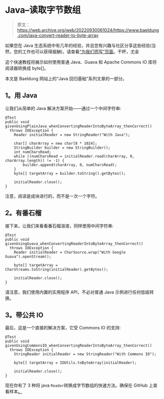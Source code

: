 # Java–读取字节数组

> 原文：<https://web.archive.org/web/20220930061024/https://www.baeldung.com/java-convert-reader-to-byte-array>

如果您在 Java 生态系统中有几年的经验，并且您有兴趣与社区分享这些经验(当然，您的工作也可以获得报酬)，请查看[“为我们而写”页面](/web/20210613230852/https://www.baeldung.com/contribution-guidelines)。干杯，尤金

这个快速教程将展示如何使用普通 Java、Guava 和 Apache Commons IO 库将阅读器转换成 byte[]。

本文是 Baeldung 网站上的“Java 回归基础”系列文章的一部分。

## 1。用 Java

让我们从简单的 Java 解决方案开始——通过一个中间字符串:

```
@Test
public void givenUsingPlainJava_whenConvertingReaderIntoByteArray_thenCorrect() 
  throws IOException {
    Reader initialReader = new StringReader("With Java");

    char[] charArray = new char[8 * 1024];
    StringBuilder builder = new StringBuilder();
    int numCharsRead;
    while ((numCharsRead = initialReader.read(charArray, 0, charArray.length)) != -1) {
        builder.append(charArray, 0, numCharsRead);
    }
    byte[] targetArray = builder.toString().getBytes();

    initialReader.close();
}
```

注意，阅读是成块进行的，而不是一次一个字符。

## 2。有番石榴

接下来，让我们来看看番石榴溶液，同样使用中间字符串:

```
@Test
public void givenUsingGuava_whenConvertingReaderIntoByteArray_thenCorrect() 
  throws IOException {
    Reader initialReader = CharSource.wrap("With Google Guava").openStream();

    byte[] targetArray = CharStreams.toString(initialReader).getBytes();

    initialReader.close();
}
```

请注意，我们使用内置的实用程序 API，不必对普通 Java 示例进行任何低级转换。

## 3。带公共 IO

最后，这是一个直接的解决方案，它受 Commons IO 的支持:

```
@Test
public void givenUsingCommonsIO_whenConvertingReaderIntoByteArray_thenCorrect() 
  throws IOException {
    StringReader initialReader = new StringReader("With Commons IO");

    byte[] targetArray = IOUtils.toByteArray(initialReader);

    initialReader.close();
}
```

现在你有了 3 种将 java `Reader`转换成字节数组的快速方法。确保在 GitHub 上查看样本[。](https://web.archive.org/web/20210613230852/https://github.com/eugenp/tutorials/tree/master/core-java-modules/core-java-io-conversions)